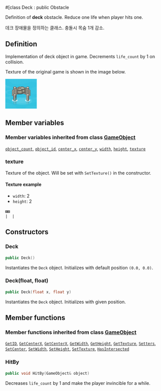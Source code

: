 #[class Deck : public Obstacle

Definition of **deck** obstacle. Reduce one life when player hits one.

데크 장애물을 정의하는 클래스. 충돌시 목숨 1개 감소.

## Definition

Implementation of deck object in game. Decrements `life_count` by 1 on collision.

Texture of the original game is shown in the image below.

![In-game texture](../../image/deck.png)

## Member variables

### Member variables inherited from class [GameObject](../../GameObject.md)

[`object_count`](../../GameObject.md#object_count), 
[`object_id`](../../GameObject.md#object_id), 
[`center_x`](../../GameObject.md#center_x), 
[`center_y`](../../GameObject.md#center_y), 
[`width`](../../GameObject.md#width), 
[`height`](../../GameObject.md#height), 
[`texture`](../../GameObject.md#texture)

### texture

Texture of the object. Will be set with `SetTexture()` in the constructor.

#### Texture example

- `width`: 2
- `height`: 2

```
▨▨
|  |
```

## Constructors

### Deck

```cpp
public Deck()
```

Instantiates the `Deck` object. Initializes with default position `(0.0, 0.0)`.

### Deck(float, float)

```cpp
public Deck(float x, float y)
```

Instantiates the `Deck` object. Initializes with given position.

## Member functions

### Member functions inherited from class [GameObject](../GameObject.md)

[`GetID`](../GameObject.md#GetID), 
[`GetCenterX`](../GameObject.md#GetCenterX), 
[`GetCenterX`](../GameObject.md#GetCenterX), 
[`GetWidth`](../GameObject.md#GetWidth), 
[`GetHeight`](../GameObject.md#GetHeight), 
[`GetTexture`](../GameObject.md#GetTexture), 
[`Setters`](../GameObject.md#Setters), 
[`SetCenter`](../GameObject.md#SetCenter), 
[`SetWidth`](../GameObject.md#SetWidth), 
[`SetHeight`](../GameObject.md#SetHeight), 
[`SetTexture`](../GameObject.md#SetTexture), 
[`HasIntersected`](../GameObject.md#HasIntersected)

### HitBy

```cpp
public void HitBy(GameObject& object)
```

Decreases `life_count` by 1 and make the player invincible for a while.
